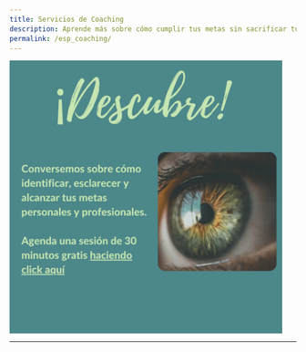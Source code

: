 ```yaml
---
title: Servicios de Coaching
description: Aprende más sobre cómo cumplir tus metas sin sacrificar tu bienestar
permalink: /esp_coaching/
---
```


<a href='https://discover-vmorah.youcanbook.me/' > <img align='center' src='/assets/images/Discover/ESP_Discover.png' width='95%' > </a>

---
<div data-iframe-width="150" data-iframe-height="270" data-share-badge-id="f7daf1ad-3ad2-4b49-b3b0-995bee037dd8" data-share-badge-host="https://www.credly.com"></div><script type="text/javascript" async src="//cdn.credly.com/assets/utilities/embed.js"></script>



